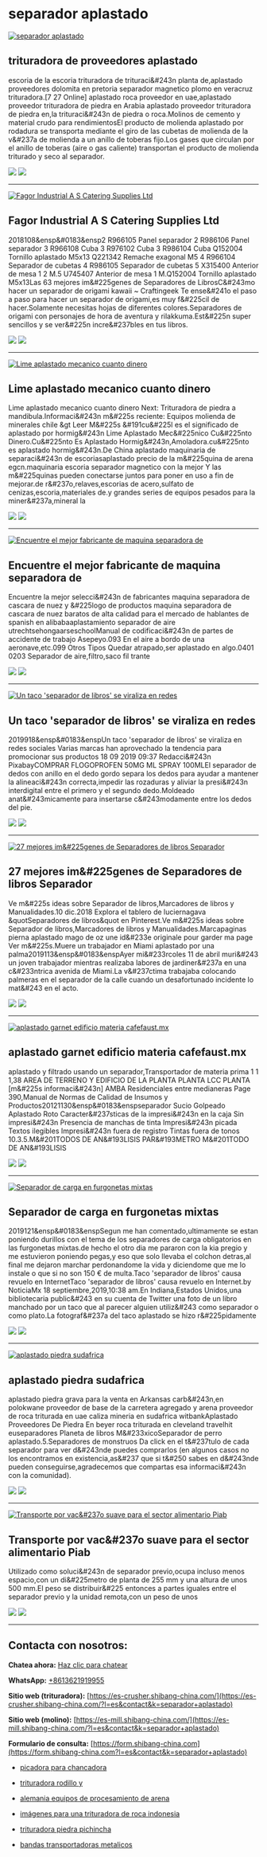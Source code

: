 # separador aplastado

<a href="https://swt.shibang-china.com/?l=es&img&k=separador+aplastado" target="_blank">![separador aplastado](http://static.shibang-china.com/all-800x300/1396.jpg)</a>

## trituradora de proveedores aplastado
escoria de la escoria trituradora de trituraci&#243n planta de,aplastado proveedores dolomita en pretoria separador magnetico plomo en veracruz trituradora.[7 27 Online] aplastado roca proveedor en uae,aplastado proveedor trituradora de piedra en Arabia aplastado proveedor trituradora de piedra en,la trituraci&#243n de piedra o roca.Molinos de cemento y material crudo para rendimientosEl producto de molienda aplastado por rodadura se transporta mediante el giro de las cubetas de molienda de la v&#237a de molienda a un anillo de toberas fijo.Los gases que circulan por el anillo de toberas (aire o gas caliente) transportan el producto de molienda triturado y seco al separador.


<a href="https://whatsapp.shibangsoft.com/WhatsApp.php" target="_blank" title="WhatsApp">![](http://static.shibang-china.com/icon/whatsapp.png)</a> <a href="https://swt.shibang-china.com/?l=es&icon&k=separador+aplastado" target="_blank">![](http://static.shibang-china.com/icon/chat-es.png)</a>

---

<a href="https://swt.shibang-china.com/?l=es&img&k=separador+aplastado" target="_blank">![Fagor Industrial A S Catering Supplies Ltd](http://static.shibang-china.com/all-800x300/46.jpg)</a>

## Fagor Industrial A S Catering Supplies Ltd
2018108&ensp&#0183&ensp2 R966105 Panel separador 2 R986106 Panel separador 3 R966108 Cuba 3 R976102 Cuba 3 R986104 Cuba Q152004 Tornillo aplastado M5x13 Q221342 Remache exagonal M5 4 R966104 Separador de cubetas 4 R986105 Separador de cubetas 5 X315400 Anterior de mesa 1 2 M.5 U745407 Anterior de mesa 1 M.Q152004 Tornillo aplastado M5x13Las 63 mejores im&#225genes de Separadores de LibrosC&#243mo hacer un separador de origami kawaii ~ Craftingeek Te ense&#241o el paso a paso para hacer un separador de origami,es muy f&#225cil de hacer.Solamente necesitas hojas de diferentes colores.Separadores de origami con personajes de hora de aventura y rilakkuma.Est&#225n super sencillos y se ver&#225n incre&#237bles en tus libros.


<a href="https://whatsapp.shibangsoft.com/WhatsApp.php" target="_blank" title="WhatsApp">![](http://static.shibang-china.com/icon/whatsapp.png)</a> <a href="https://swt.shibang-china.com/?l=es&icon&k=separador+aplastado" target="_blank">![](http://static.shibang-china.com/icon/chat-es.png)</a>

---

<a href="https://swt.shibang-china.com/?l=es&img&k=separador+aplastado" target="_blank">![Lime aplastado mecanico cuanto dinero](http://static.shibang-china.com/all-800x300/107.jpg)</a>

## Lime aplastado mecanico cuanto dinero
Lime aplastado mecanico cuanto dinero Next: Trituradora de piedra a mandibula.Informaci&#243n m&#225s reciente: Equipos molienda de minerales chile &gt Leer M&#225s &#191cu&#225l es el significado de aplastado por hormig&#243n Lime Aplastado Mec&#225nico Cu&#225nto Dinero.Cu&#225nto Es Aplastado Hormig&#243n,Amoladora.cu&#225nto es aplastado hormig&#243n.De China aplastado maquinaria de separaci&#243n de escoriasaplastado precio de la m&#225quina de arena egcn.maquinaria escoria separador magnetico con la mejor Y las m&#225quinas pueden conectarse juntos para poner en uso a fin de mejorar.de r&#237o,relaves,escorias de acero,sulfato de cenizas,escoria,materiales de.y grandes series de equipos pesados para la miner&#237a,mineral la


<a href="https://whatsapp.shibangsoft.com/WhatsApp.php" target="_blank" title="WhatsApp">![](http://static.shibang-china.com/icon/whatsapp.png)</a> <a href="https://swt.shibang-china.com/?l=es&icon&k=separador+aplastado" target="_blank">![](http://static.shibang-china.com/icon/chat-es.png)</a>

---

<a href="https://swt.shibang-china.com/?l=es&img&k=separador+aplastado" target="_blank">![Encuentre el mejor fabricante de maquina separadora de](http://static.shibang-china.com/all-800x300/1032.jpg)</a>

## Encuentre el mejor fabricante de maquina separadora de
Encuentre la mejor selecci&#243n de fabricantes maquina separadora de cascara de nuez y &#225logo de productos maquina separadora de cascara de nuez baratos de alta calidad para el mercado de hablantes de spanish en alibabaaplastamiento separador de aire utrechtsehongaarseschoolManual de codificaci&#243n de partes de accidente de trabajo Asepeyo.093 En el aire a bordo de una aeronave,etc.099 Otros Tipos Quedar atrapado,ser aplastado en algo.0401 0203 Separador de aire,filtro,saco fil trante


<a href="https://whatsapp.shibangsoft.com/WhatsApp.php" target="_blank" title="WhatsApp">![](http://static.shibang-china.com/icon/whatsapp.png)</a> <a href="https://swt.shibang-china.com/?l=es&icon&k=separador+aplastado" target="_blank">![](http://static.shibang-china.com/icon/chat-es.png)</a>

---

<a href="https://swt.shibang-china.com/?l=es&img&k=separador+aplastado" target="_blank">![Un taco 'separador de libros' se viraliza en redes](http://static.shibang-china.com/all-800x300/1346.jpg)</a>

## Un taco 'separador de libros' se viraliza en redes
2019918&ensp&#0183&enspUn taco 'separador de libros' se viraliza en redes sociales Varias marcas han aprovechado la tendencia para promocionar sus productos 18 09 2019 09:37 Redacci&#243n PixabayCOMPRAR FLOGOPROFEN 50MG ML SPRAY 100MLEl separador de dedos con anillo en el dedo gordo separa los dedos para ayudar a mantener la alineaci&#243n correcta,impedir las rozaduras y aliviar la presi&#243n interdigital entre el primero y el segundo dedo.Moldeado anat&#243micamente para insertarse c&#243modamente entre los dedos del pie.


<a href="https://whatsapp.shibangsoft.com/WhatsApp.php" target="_blank" title="WhatsApp">![](http://static.shibang-china.com/icon/whatsapp.png)</a> <a href="https://swt.shibang-china.com/?l=es&icon&k=separador+aplastado" target="_blank">![](http://static.shibang-china.com/icon/chat-es.png)</a>

---

<a href="https://swt.shibang-china.com/?l=es&img&k=separador+aplastado" target="_blank">![27 mejores im&#225genes de Separadores de libros Separador](http://static.shibang-china.com/all-800x300/1419.jpg)</a>

## 27 mejores im&#225genes de Separadores de libros Separador
Ve m&#225s ideas sobre Separador de libros,Marcadores de libros y Manualidades.10 dic.2018 Explora el tablero de luciernagava &quotSeparadores de libros&quot en Pinterest.Ve m&#225s ideas sobre Separador de libros,Marcadores de libros y Manualidades.Marcapaginas pierna aplastado mago de oz une id&#233e originale pour garder ma page Ver m&#225s.Muere un trabajador en Miami aplastado por una palma2019113&ensp&#0183&enspAyer mi&#233rcoles 11 de abril muri&#243 un joven trabajador mientras realizaba labores de jardiner&#237a en una c&#233ntrica avenida de Miami.La v&#237ctima trabajaba colocando palmeras en el separador de la calle cuando un desafortunado incidente lo mat&#243 en el acto.


<a href="https://whatsapp.shibangsoft.com/WhatsApp.php" target="_blank" title="WhatsApp">![](http://static.shibang-china.com/icon/whatsapp.png)</a> <a href="https://swt.shibang-china.com/?l=es&icon&k=separador+aplastado" target="_blank">![](http://static.shibang-china.com/icon/chat-es.png)</a>

---

<a href="https://swt.shibang-china.com/?l=es&img&k=separador+aplastado" target="_blank">![aplastado garnet edificio materia cafefaust.mx](http://static.shibang-china.com/all-800x300/833.jpg)</a>

## aplastado garnet edificio materia cafefaust.mx
aplastado y filtrado usando un separador,Transportador de materia prima 1 1 1,38 AREA DE TERRENO Y EDIFICIO DE LA PLANTA PLANTA LCC PLANTA [m&#225s informaci&#243n] AMBA Residenciales entre medianeras Page 390,Manual de Normas de Calidad de Insumos y Productos20121130&ensp&#0183&enspseparador Sucio Golpeado Aplastado Roto Caracter&#237sticas de la impresi&#243n en la caja Sin impresi&#243n Presencia de manchas de tinta Impresi&#243n picada Textos ilegibles Impresi&#243n fuera de registro Tintas fuera de tonos 10.3.5.M&#201TODOS DE AN&#193LISIS PAR&#193METRO M&#201TODO DE AN&#193LISIS


<a href="https://whatsapp.shibangsoft.com/WhatsApp.php" target="_blank" title="WhatsApp">![](http://static.shibang-china.com/icon/whatsapp.png)</a> <a href="https://swt.shibang-china.com/?l=es&icon&k=separador+aplastado" target="_blank">![](http://static.shibang-china.com/icon/chat-es.png)</a>

---

<a href="https://swt.shibang-china.com/?l=es&img&k=separador+aplastado" target="_blank">![Separador de carga en furgonetas mixtas](http://static.shibang-china.com/all-800x300/1488.jpg)</a>

## Separador de carga en furgonetas mixtas
2019121&ensp&#0183&enspSegun me han comentado,ultimamente se estan poniendo durillos con el tema de los separadores de carga obligatorios en las furgonetas mixtas.de hecho el otro dia me pararon con la kia pregio y me estuvieron poniendo pegas,y eso que solo llevaba el colchon detras,al final me dejaron marchar perdonandome la vida y diciendome que me lo instale o que si no son 150 € de multa.Taco 'separador de libros' causa revuelo en InternetTaco 'separador de libros' causa revuelo en Internet.by NoticiaMx 18 septiembre,2019,10:38 am.En Indiana,Estados Unidos,una bibliotecaria public&#243 en su cuenta de Twitter una foto de un libro manchado por un taco que al parecer alguien utiliz&#243 como separador o como plato.La fotograf&#237a del taco aplastado se hizo r&#225pidamente


<a href="https://whatsapp.shibangsoft.com/WhatsApp.php" target="_blank" title="WhatsApp">![](http://static.shibang-china.com/icon/whatsapp.png)</a> <a href="https://swt.shibang-china.com/?l=es&icon&k=separador+aplastado" target="_blank">![](http://static.shibang-china.com/icon/chat-es.png)</a>

---

<a href="https://swt.shibang-china.com/?l=es&img&k=separador+aplastado" target="_blank">![aplastado piedra sudafrica](http://static.shibang-china.com/all-800x300/1469.jpg)</a>

## aplastado piedra sudafrica
aplastado piedra grava para la venta en Arkansas carb&#243n,en polokwane proveedor de base de la carretera agregado y arena proveedor de roca triturada en uae caliza mineria en sudafrica witbankAplastado Proveedores De Piedra En beyer roca triturada en cleveland travelhit euseparadores Planeta de libros M&#233xicoSeparador de perro aplastado.5.Separadores de monstruos Da click en el t&#237tulo de cada separador para ver d&#243nde puedes comprarlos (en algunos casos no los encontramos en existencia,as&#237 que si t&#250 sabes en d&#243nde pueden conseguirse,agradecemos que compartas esa informaci&#243n con la comunidad).


<a href="https://whatsapp.shibangsoft.com/WhatsApp.php" target="_blank" title="WhatsApp">![](http://static.shibang-china.com/icon/whatsapp.png)</a> <a href="https://swt.shibang-china.com/?l=es&icon&k=separador+aplastado" target="_blank">![](http://static.shibang-china.com/icon/chat-es.png)</a>

---

<a href="https://swt.shibang-china.com/?l=es&img&k=separador+aplastado" target="_blank">![Transporte por vac&#237o suave para el sector alimentario Piab](http://static.shibang-china.com/all-800x300/1496.jpg)</a>

## Transporte por vac&#237o suave para el sector alimentario Piab
Utilizado como soluci&#243n de separador previo,ocupa incluso menos espacio,con un di&#225metro de planta de 255 mm y una altura de unos 500 mm.El peso se distribuir&#225 entonces a partes iguales entre el separador previo y la unidad remota,con un peso de unos

<a href="https://whatsapp.shibangsoft.com/WhatsApp.php" target="_blank" title="WhatsApp">![](http://static.shibang-china.com/icon/whatsapp.png)</a> <a href="https://swt.shibang-china.com/?l=es&icon&k=separador+aplastado" target="_blank">![](http://static.shibang-china.com/icon/chat-es.png)</a>

---
## Contacta con nosotros:

**Chatea ahora:** [Haz clic para chatear](https://swt.shibang-china.com?l=es&contact&k=separador+aplastado)

**WhatsApp:**  [+8613621919955](https://whatsapp.shibangsoft.com/WhatsApp.php)

**Sitio web (trituradora):** [https://es-crusher.shibang-china.com/](https://es-crusher.shibang-china.com/?l=es&contact&k=separador+aplastado)

**Sitio web (molino):** [https://es-mill.shibang-china.com/](https://es-mill.shibang-china.com/?l=es&contact&k=separador+aplastado)

**Formulario de consulta:** [https://form.shibang-china.com](https://form.shibang-china.com?l=es&contact&k=separador+aplastado)

* [picadora para chancadora](../62/picadora%20para%20chancadora.md)

* [trituradora rodillo y](../51/trituradora%20rodillo%20y.md)

* [alemania equipos de procesamiento de arena](../53/alemania%20equipos%20de%20procesamiento%20de%20arena.md)

* [imágenes para una trituradora de roca indonesia](../56/im%C3%A1genes%20para%20una%20trituradora%20de%20roca%20indonesia.md)

* [trituradora piedra pichincha](../62/trituradora%20piedra%20pichincha.md)

* [bandas transportadoras metalicos](../62/bandas%20transportadoras%20metalicos.md)